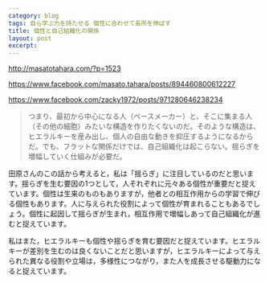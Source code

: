 ```yaml
---
category: blog
tags: 自ら学ぶ力を持たせる 個性に合わせて長所を伸ばす
title: 個性と自己組織化の関係
layout: post
excerpt: 
---
```

http://masatotahara.com/?p=1523

https://www.facebook.com/masato.tahara/posts/894460800612227

https://www.facebook.com/zacky1972/posts/971280646238234

> つまり、最初から中心になる人（ペースメーカー）と、そこに集まる人（その他の細胞）みたいな構造を作りたくないのだ。そのような構造は、ヒエラルキーを産み出し、個人の自由な動きを抑圧するようになるからだ。でも、フラットな関係だけでは、自己組織化は起こらない。揺らぎを増幅していく仕組みが必要だ。

田原さんのこの話から考えると，私は「揺らぎ」に注目しているのだと思います。揺らぎを生む要因の1つとして，人それぞれに元々ある個性が重要だと捉えています。個性は生来のものもありますが，他者との相互作用からの学習で伸びる個性もあります。人に与えられた役割によって個性が育まれることもあるでしょう。個性に起因して揺らぎが生まれ，相互作用で増幅しあって自己組織化が進むと捉えています。

私はまた，ヒエラルキーも個性や揺らぎを育む要因だと捉えています。ヒエラルキーが差別を生むのは良くないことだと思いますが，ヒエラルキーによって与えられた異なる役割や立場は，多様性につながり，また人を成長させる駆動力になると捉えています。

